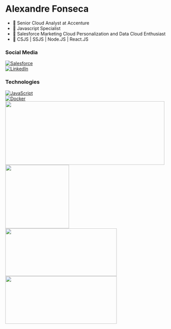 
# Alexandre Fonseca

- 📌 Senior Cloud Analyst at Accenture
- 📌 Javascript Specialist 
- 📌 Salesforce Marketing Cloud Personalization and Data Cloud Enthusiast
- 📌 CSJS | SSJS | Node.JS | React.JS

### Social Media
<div class="badge">
            <a href="https://img.shields.io/badge/Salesforce-00A1E0?style=for-the-badge&logo=Salesforce&logoColor=white">
                <img src="https://img.shields.io/badge/Salesforce-00A1E0?style=for-the-badge&logo=Salesforce&logoColor=white" alt="Salesforce">
            </a>
        </div>
        <div class="badge">
            <a href="https://img.shields.io/badge/LinkedIn-0077B5?style=for-the-badge&logo=linkedin&logoColor=white">
                <img src="https://img.shields.io/badge/LinkedIn-0077B5?style=for-the-badge&logo=linkedin&logoColor=white" alt="LinkedIn">
            </a>
        </div>

### Technologies
<div class="badge">
            <a href="https://img.shields.io/badge/JavaScript-323330?style=for-the-badge&logo=javascript&logoColor=F7DF1E">
                <img src="https://img.shields.io/badge/JavaScript-323330?style=for-the-badge&logo=javascript&logoColor=F7DF1E" alt="JavaScript">
            </a>
        </div>
        <div class="badge">
            <a href="https://img.shields.io/badge/Docker-2CA5E0?style=for-the-badge&logo=docker&logoColor=white">
                <img src="https://img.shields.io/badge/Docker-2CA5E0?style=for-the-badge&logo=docker&logoColor=white" alt="Docker">
            </a>
        </div>
  
<a href="https://github.com/alefnsc/">
  <img height=200 width=500 align="center" src="https://github-readme-stats.vercel.app/api?username=alefnsc&theme=dark&show_icons=true" />
</a>
<a href="https://github.com/alefnsc/">
  <img height=200 width=200 align="center" src="https://github-readme-stats.vercel.app/api/top-langs/?username=alefnsc&theme=dark" />
</a>
<br>
<a href="https://github.com/alefnsc/mcp-assets">
  <img height=150 width=350 align="center" src="https://github-readme-stats.vercel.app/api/pin/?username=alefnsc&repo=mcp-assets&theme=dark" />
</a>
<a href="https://github.com/alefnsc/frontend_4_em_linha">
  <img height=150 width=350 align="center" src="https://github-readme-stats.vercel.app/api/pin/?username=alefnsc&repo=frontend_4_em_linha&theme=dark" />
</a>
